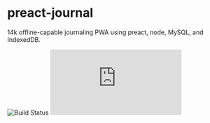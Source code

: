 # preact-journal

14k offline-capable journaling PWA using preact, node, MySQL, and IndexedDB.

![Build Status](https://travis-ci.org/jpodwys/preact-journal.svg?branch=master)
![brotli Size](http://img.badgesize.io/https://preact-journal.herokuapp.com/index.html?compression=brotli)
